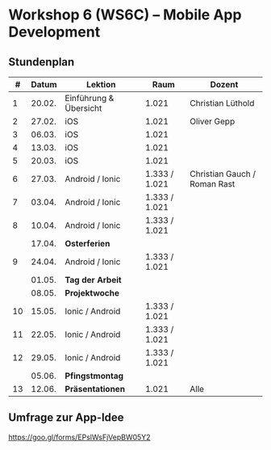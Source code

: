# Workshop 6 (WS6C) – Mobile App Development

## Stundenplan

| # | Datum | Lektion | Raum | Dozent |
|---|-------|---------|------|------|
| 1 | 20.02.|Einführung & Übersicht|1.021|Christian Lüthold|
| 2 | 27.02.|iOS|1.021|Oliver Gepp|
| 3 | 06.03.|iOS|1.021||
| 4 | 13.03.|iOS|1.021||
| 5 | 20.03.|iOS|1.021||
| 6 | 27.03.|Android / Ionic|1.333 / 1.021|Christian Gauch / Roman Rast|
| 7 | 03.04.|Android / Ionic|1.333 / 1.021||
| 8 | 10.04.|Android / Ionic|1.333 / 1.021||
|   | 17.04.|**Osterferien**|||
| 9 | 24.04.|Android / Ionic|1.333 / 1.021||
|   | 01.05.|**Tag der Arbeit**|||
|   | 08.05.|**Projektwoche**|||
|10 | 15.05.|Ionic / Android|1.333 / 1.021||
|11 | 22.05.|Ionic / Android|1.333 / 1.021||
|12 | 29.05.|Ionic / Android|1.333 / 1.021||
|   | 05.06.|**Pfingstmontag**|||
|13 | 12.06.|**Präsentationen**|1.021|Alle|


## Umfrage zur App-Idee
https://goo.gl/forms/EPslWsFjVepBW05Y2
